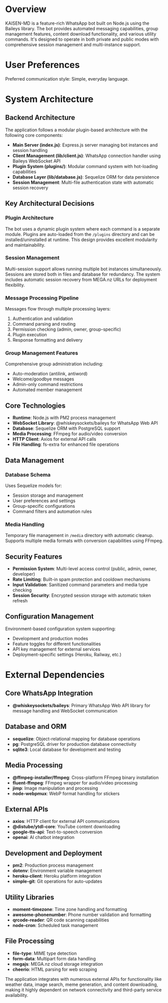 # Overview

KAISEN-MD is a feature-rich WhatsApp bot built on Node.js using the Baileys library. The bot provides automated messaging capabilities, group management features, content download functionality, and various utility commands. It's designed to operate in both private and public modes with comprehensive session management and multi-instance support.

# User Preferences

Preferred communication style: Simple, everyday language.

# System Architecture

## Backend Architecture
The application follows a modular plugin-based architecture with the following core components:

- **Main Server (index.js)**: Express.js server managing bot instances and session handling
- **Client Management (lib/client.js)**: WhatsApp connection handler using Baileys WebSocket API
- **Plugin System (plugins/)**: Modular command system with hot-loading capabilities
- **Database Layer (lib/database.js)**: Sequelize ORM for data persistence
- **Session Management**: Multi-file authentication state with automatic session recovery

## Key Architectural Decisions

### Plugin Architecture
The bot uses a dynamic plugin system where each command is a separate module. Plugins are auto-loaded from the `/plugins` directory and can be installed/uninstalled at runtime. This design provides excellent modularity and maintainability.

### Session Management
Multi-session support allows running multiple bot instances simultaneously. Sessions are stored both in files and database for redundancy. The system includes automatic session recovery from MEGA.nz URLs for deployment flexibility.

### Message Processing Pipeline
Messages flow through multiple processing layers:
1. Authentication and validation
2. Command parsing and routing
3. Permission checking (admin, owner, group-specific)
4. Plugin execution
5. Response formatting and delivery

### Group Management Features
Comprehensive group administration including:
- Auto-moderation (antilink, antiword)
- Welcome/goodbye messages
- Admin-only command restrictions
- Automated member management

## Core Technologies

- **Runtime**: Node.js with PM2 process management
- **WebSocket Library**: @whiskeysockets/baileys for WhatsApp Web API
- **Database**: Sequelize ORM with PostgreSQL support
- **Media Processing**: FFmpeg for audio/video conversion
- **HTTP Client**: Axios for external API calls
- **File Handling**: fs-extra for enhanced file operations

## Data Management

### Database Schema
Uses Sequelize models for:
- Session storage and management
- User preferences and settings
- Group-specific configurations
- Command filters and automation rules

### Media Handling
Temporary file management in `/media` directory with automatic cleanup. Supports multiple media formats with conversion capabilities using FFmpeg.

## Security Features

- **Permission System**: Multi-level access control (public, admin, owner, developer)
- **Rate Limiting**: Built-in spam protection and cooldown mechanisms
- **Input Validation**: Sanitized command parameters and media type checking
- **Session Security**: Encrypted session storage with automatic token refresh

## Configuration Management

Environment-based configuration system supporting:
- Development and production modes
- Feature toggles for different functionalities
- API key management for external services
- Deployment-specific settings (Heroku, Railway, etc.)

# External Dependencies

## Core WhatsApp Integration
- **@whiskeysockets/baileys**: Primary WhatsApp Web API library for message handling and WebSocket communication

## Database and ORM
- **sequelize**: Object-relational mapping for database operations
- **pg**: PostgreSQL driver for production database connectivity
- **sqlite3**: Local database for development and testing

## Media Processing
- **@ffmpeg-installer/ffmpeg**: Cross-platform FFmpeg binary installation
- **fluent-ffmpeg**: FFmpeg wrapper for audio/video processing
- **jimp**: Image manipulation and processing
- **node-webpmux**: WebP format handling for stickers

## External APIs
- **axios**: HTTP client for external API communications
- **@distube/ytdl-core**: YouTube content downloading
- **google-tts-api**: Text-to-speech conversion
- **openai**: AI chatbot integration

## Development and Deployment
- **pm2**: Production process management
- **dotenv**: Environment variable management
- **heroku-client**: Heroku platform integration
- **simple-git**: Git operations for auto-updates

## Utility Libraries
- **moment-timezone**: Time zone handling and formatting
- **awesome-phonenumber**: Phone number validation and formatting
- **qrcode-reader**: QR code scanning capabilities
- **node-cron**: Scheduled task management

## File Processing
- **file-type**: MIME type detection
- **form-data**: Multipart form data handling
- **megajs**: MEGA.nz cloud storage integration
- **cheerio**: HTML parsing for web scraping

The application integrates with numerous external APIs for functionality like weather data, image search, meme generation, and content downloading, making it highly dependent on network connectivity and third-party service availability.